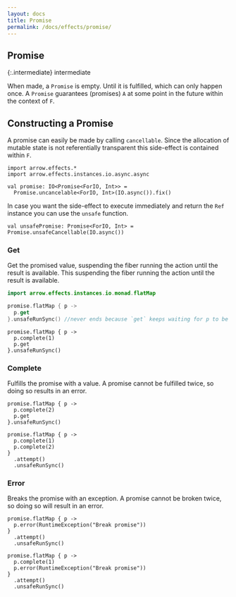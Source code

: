 ```yaml
---
layout: docs
title: Promise
permalink: /docs/effects/promise/
---
```


## Promise

{:.intermediate}
intermediate

When made, a `Promise` is empty. Until it is fulfilled, which can only happen once.
A `Promise` guarantees (promises) `A` at some point in the future within the context of `F`.

## Constructing a Promise

A promise can easily be made by calling `cancellable`.
Since the allocation of mutable state is not referentially transparent this side-effect is contained within `F`.

```kotlin:ank:silent
import arrow.effects.*
import arrow.effects.instances.io.async.async

val promise: IO<Promise<ForIO, Int>> =
  Promise.uncancelable<ForIO, Int>(IO.async()).fix()
```

In case you want the side-effect to execute immediately and return the `Ref` instance you can use the `unsafe` function.

```kotlin:ank:silent
val unsafePromise: Promise<ForIO, Int> = Promise.unsafeCancellable(IO.async())
```

### Get

Get the promised value, suspending the fiber running the action until the result is available.
This suspending the fiber running the action until the result is available.

```kotlin
import arrow.effects.instances.io.monad.flatMap

promise.flatMap { p ->
  p.get
}.unsafeRunSync() //never ends because `get` keeps waiting for p to be fulfilled.
```

```kotlin:ank
promise.flatMap { p ->
  p.complete(1)
  p.get
}.unsafeRunSync()
```

### Complete

Fulfills the promise with a value. A promise cannot be fulfilled twice, so doing so results in an error.

```kotlin:ank
promise.flatMap { p ->
  p.complete(2)
  p.get
}.unsafeRunSync()
```

```kotlin:ank
promise.flatMap { p ->
  p.complete(1)
  p.complete(2)
}
  .attempt()
  .unsafeRunSync()
```

### Error

Breaks the promise with an exception. A promise cannot be broken twice, so doing so will result in an error.

```kotlin:ank
promise.flatMap { p ->
  p.error(RuntimeException("Break promise"))
}
  .attempt()
  .unsafeRunSync()
```

```kotlin:ank
promise.flatMap { p ->
  p.complete(1)
  p.error(RuntimeException("Break promise"))
}
  .attempt()
  .unsafeRunSync()
```